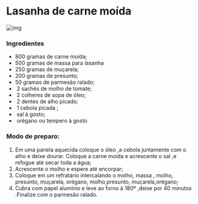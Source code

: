 #                  Lasanha de carne moída







![img](https://media.tenor.com/images/200b9d7998fc15b767e5af5bf2375a8a/tenor.gif)



### Ingredientes

* 800 gramas de carne moída;
* 500 gramas de massa para lasanha
* 250 gramas de muçarela;
* 200 gramas de presunto;
*   50 gramas de parmesão ralado;
* ​    2 sachês de molho de tomate;
* ​    2 colheres de sopa de óleo;
* ​    2 dentes de alho picado;
* ​    1 cebola picada ;
* ​    sal à gosto;
* ​    orégano ou tempero à gosto





### Modo de preparo:

1. Em uma panela aquecida coloque o óleo ,a cebola juntamente com o alho e deixe dourar. Coloque  a carne moída e acrescente o sal ,e refogue até secar toda a água;
2. Acrescente o  molho e espere até encorpar;
3. Coloque em um refratário intercalando o molho, massa , molho, presunto, muçarela, orégano, molho,presunto, muçarela,orégano;
4. Cubra com papel alumínio e leve ao forno à 180º ,deixe por 40 minutos .Finalize com o parmesão ralado.